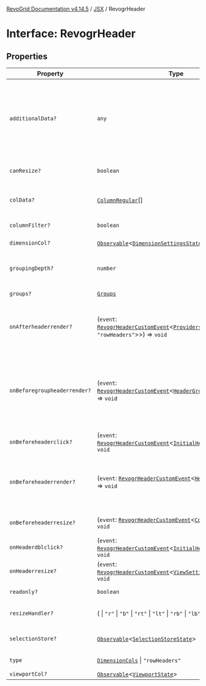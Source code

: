 [RevoGrid Documentation v4.14.5](README.md) / [JSX](Namespace.JSX.md) / RevogrHeader

# Interface: RevogrHeader

## Properties

| Property | Type | Description | Defined in |
| ------ | ------ | ------ | ------ |
| `additionalData?` | `any` | Extra properties to pass into header renderer, such as vue or react components to handle parent | [src/components.d.ts:1901](https://github.com/revolist/revogrid/blob/395fb64310e6654557393205ff295dbb2f4142c5/src/components.d.ts#L1901) |
| `canResize?` | `boolean` | If columns can be resized | [src/components.d.ts:1905](https://github.com/revolist/revogrid/blob/395fb64310e6654557393205ff295dbb2f4142c5/src/components.d.ts#L1905) |
| `colData?` | [`ColumnRegular`](Interface.ColumnRegular.md)[] | Columns - defines an array of grid columns. | [src/components.d.ts:1909](https://github.com/revolist/revogrid/blob/395fb64310e6654557393205ff295dbb2f4142c5/src/components.d.ts#L1909) |
| `columnFilter?` | `boolean` | Column filter | [src/components.d.ts:1913](https://github.com/revolist/revogrid/blob/395fb64310e6654557393205ff295dbb2f4142c5/src/components.d.ts#L1913) |
| `dimensionCol?` | [`Observable`](TypeAlias.Observable.md)\<[`DimensionSettingsState`](Interface.DimensionSettingsState.md)\> | Dimension settings X | [src/components.d.ts:1917](https://github.com/revolist/revogrid/blob/395fb64310e6654557393205ff295dbb2f4142c5/src/components.d.ts#L1917) |
| `groupingDepth?` | `number` | Grouping depth, how many levels of grouping | [src/components.d.ts:1921](https://github.com/revolist/revogrid/blob/395fb64310e6654557393205ff295dbb2f4142c5/src/components.d.ts#L1921) |
| `groups?` | [`Groups`](TypeAlias.Groups.md) | Column groups | [src/components.d.ts:1925](https://github.com/revolist/revogrid/blob/395fb64310e6654557393205ff295dbb2f4142c5/src/components.d.ts#L1925) |
| `onAfterheaderrender?` | (`event`: [`RevogrHeaderCustomEvent`](Interface.RevogrHeaderCustomEvent.md)\<[`Providers`](TypeAlias.Providers.md)\<[`DimensionCols`](TypeAlias.DimensionCols.md) \| `"rowHeaders"`\>\>) => `void` | After all header cells rendered. Finalizes cell rendering. | [src/components.d.ts:1929](https://github.com/revolist/revogrid/blob/395fb64310e6654557393205ff295dbb2f4142c5/src/components.d.ts#L1929) |
| `onBeforegroupheaderrender?` | (`event`: [`RevogrHeaderCustomEvent`](Interface.RevogrHeaderCustomEvent.md)\<[`HeaderGroupRendererProps`](TypeAlias.HeaderGroupRendererProps.md)\>) => `void` | Before each group header cell render function. Allows to override group header cell properties | [src/components.d.ts:1933](https://github.com/revolist/revogrid/blob/395fb64310e6654557393205ff295dbb2f4142c5/src/components.d.ts#L1933) |
| `onBeforeheaderclick?` | (`event`: [`RevogrHeaderCustomEvent`](Interface.RevogrHeaderCustomEvent.md)\<[`InitialHeaderClick`](TypeAlias.InitialHeaderClick.md)\>) => `void` | On initial header click | [src/components.d.ts:1937](https://github.com/revolist/revogrid/blob/395fb64310e6654557393205ff295dbb2f4142c5/src/components.d.ts#L1937) |
| `onBeforeheaderrender?` | (`event`: [`RevogrHeaderCustomEvent`](Interface.RevogrHeaderCustomEvent.md)\<[`HeaderRenderProps`](TypeAlias.HeaderRenderProps.md)\>) => `void` | Before each header cell render function. Allows to override cell properties | [src/components.d.ts:1941](https://github.com/revolist/revogrid/blob/395fb64310e6654557393205ff295dbb2f4142c5/src/components.d.ts#L1941) |
| `onBeforeheaderresize?` | (`event`: [`RevogrHeaderCustomEvent`](Interface.RevogrHeaderCustomEvent.md)\<[`ColumnRegular`](Interface.ColumnRegular.md)[]\>) => `void` | On before header resize | [src/components.d.ts:1945](https://github.com/revolist/revogrid/blob/395fb64310e6654557393205ff295dbb2f4142c5/src/components.d.ts#L1945) |
| `onHeaderdblclick?` | (`event`: [`RevogrHeaderCustomEvent`](Interface.RevogrHeaderCustomEvent.md)\<[`InitialHeaderClick`](TypeAlias.InitialHeaderClick.md)\>) => `void` | On header double click | [src/components.d.ts:1949](https://github.com/revolist/revogrid/blob/395fb64310e6654557393205ff295dbb2f4142c5/src/components.d.ts#L1949) |
| `onHeaderresize?` | (`event`: [`RevogrHeaderCustomEvent`](Interface.RevogrHeaderCustomEvent.md)\<[`ViewSettingSizeProp`](TypeAlias.ViewSettingSizeProp.md)\>) => `void` | On header resize | [src/components.d.ts:1953](https://github.com/revolist/revogrid/blob/395fb64310e6654557393205ff295dbb2f4142c5/src/components.d.ts#L1953) |
| `readonly?` | `boolean` | Readonly mode | [src/components.d.ts:1957](https://github.com/revolist/revogrid/blob/395fb64310e6654557393205ff295dbb2f4142c5/src/components.d.ts#L1957) |
| `resizeHandler?` | ( \| `"r"` \| `"b"` \| `"rt"` \| `"lt"` \| `"rb"` \| `"lb"` \| `"l"` \| `"t"`)[] | Defines resize position | [src/components.d.ts:1961](https://github.com/revolist/revogrid/blob/395fb64310e6654557393205ff295dbb2f4142c5/src/components.d.ts#L1961) |
| `selectionStore?` | [`Observable`](TypeAlias.Observable.md)\<[`SelectionStoreState`](TypeAlias.SelectionStoreState.md)\> | Selection, range, focus | [src/components.d.ts:1965](https://github.com/revolist/revogrid/blob/395fb64310e6654557393205ff295dbb2f4142c5/src/components.d.ts#L1965) |
| `type` | [`DimensionCols`](TypeAlias.DimensionCols.md) \| `"rowHeaders"` | Column type | [src/components.d.ts:1969](https://github.com/revolist/revogrid/blob/395fb64310e6654557393205ff295dbb2f4142c5/src/components.d.ts#L1969) |
| `viewportCol?` | [`Observable`](TypeAlias.Observable.md)\<[`ViewportState`](Interface.ViewportState.md)\> | Viewport X | [src/components.d.ts:1973](https://github.com/revolist/revogrid/blob/395fb64310e6654557393205ff295dbb2f4142c5/src/components.d.ts#L1973) |
